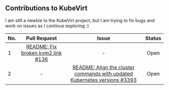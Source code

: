 ## Contributions to KubeVirt

I am still a newbie to the KubeVirt project, but I am trying to fix bugs and work on issues as I continue exploring :)

 | No.   | Pull Request                                                                                   |Issue                                                                                                                         | Status            |
 | ------|:----------------------------------------------------------------------------------------------:|:----------------------------------------------------------------------------------------------------------------------------:|:-----------------:|
 |1      | [README: Fix broken kvm2 link #136](https://github.com/kubevirt/demo/pull/136)                 |                                         -                                                                                    |Open               |
 |2      |                                                -                                               |[README: Align the cluster commands with updated Kubernetes versions #3393](https://github.com/kubevirt/kubevirt/issues/3393) |Open               |
